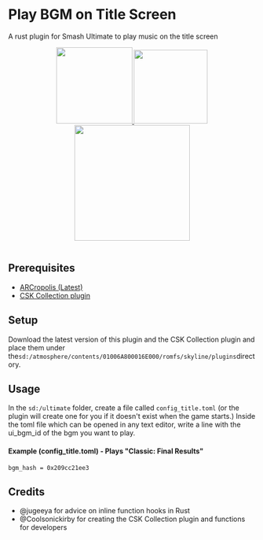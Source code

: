 # Play BGM on Title Screen
A rust plugin for Smash Ultimate to play music on the title screen

<p align="center">
    <a href="https://www.paypal.me/Struggleton/">
        <img src="https://cdn.rawgit.com/twolfson/paypal-github-button/1.0.0/dist/button.svg" width="155" alt="">
    </a>
    <a href="https://www.patreon.com/Struggleton">
        <img src="https://c5.patreon.com/external/logo/become_a_patron_button@2x.png" width="150" alt="">
    </a>
 <a href="https://ko-fi.com/Struggleton">
        <img src="https://uploads-ssl.webflow.com/5c14e387dab576fe667689cf/61e11d430afb112ea33c3aa5_Button-1-p-500.png" width="235" alt="">
    </a>
</p>

<p align="center">
    <a href="https://somsubhra.github.io/github-release-stats/?username=Struggleton&repository=TitleScreenBGM">
        <img src="https://img.shields.io/github/downloads/Struggleton/TitleScreenBGM/total" alt="">
    </a>
</p>


## Prerequisites
- [ARCropolis (Latest)](https://github.com/Raytwo/ARCropolis/releases/latest "ARCropolis (Latest)")
- [CSK Collection plugin](https://gamebanana.com/mods/499008 "The CSK Collection API")

## Setup
Download the latest version of this plugin and the CSK Collection plugin and place them under the`sd:/atmosphere/contents/01006A800016E000/romfs/skyline/plugins`directory. 

## Usage
In the `sd:/ultimate` folder, create a file called `config_title.toml` (or the plugin will create one for you if it doesn't exist when the game starts.) Inside the toml file which can be opened in any text editor, write a line with the ui_bgm_id of the bgm you want to play.

#### Example (config_title.toml) - Plays "Classic: Final Results"
`bgm_hash = 0x209cc21ee3` 

## Credits
- @jugeeya for advice on inline function hooks in Rust
- @Coolsonickirby for creating the CSK Collection plugin and functions for developers